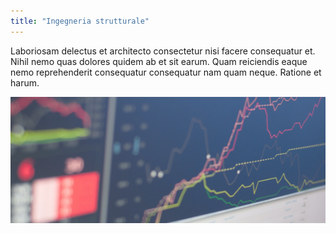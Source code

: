 ```yaml
---
title: "Ingegneria strutturale"
---
```


Laboriosam delectus et architecto consectetur nisi facere consequatur et. Nihil nemo quas dolores quidem ab et sit earum. Quam reiciendis eaque nemo reprehenderit consequatur consequatur nam quam neque. Ratione et harum.

![alt text](../../assets/home-background-2.png "Ingegneria strutturale")
